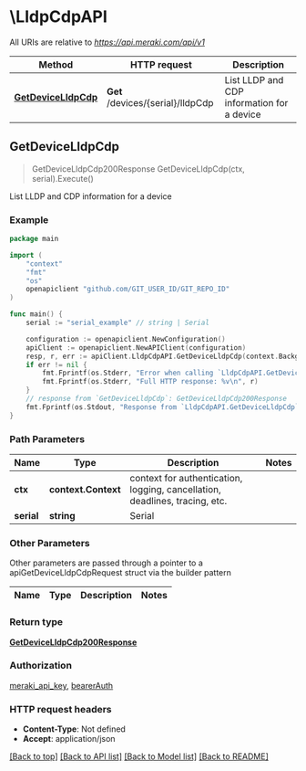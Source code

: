 # \LldpCdpAPI

All URIs are relative to *https://api.meraki.com/api/v1*

Method | HTTP request | Description
------------- | ------------- | -------------
[**GetDeviceLldpCdp**](LldpCdpAPI.md#GetDeviceLldpCdp) | **Get** /devices/{serial}/lldpCdp | List LLDP and CDP information for a device



## GetDeviceLldpCdp

> GetDeviceLldpCdp200Response GetDeviceLldpCdp(ctx, serial).Execute()

List LLDP and CDP information for a device



### Example

```go
package main

import (
	"context"
	"fmt"
	"os"
	openapiclient "github.com/GIT_USER_ID/GIT_REPO_ID"
)

func main() {
	serial := "serial_example" // string | Serial

	configuration := openapiclient.NewConfiguration()
	apiClient := openapiclient.NewAPIClient(configuration)
	resp, r, err := apiClient.LldpCdpAPI.GetDeviceLldpCdp(context.Background(), serial).Execute()
	if err != nil {
		fmt.Fprintf(os.Stderr, "Error when calling `LldpCdpAPI.GetDeviceLldpCdp``: %v\n", err)
		fmt.Fprintf(os.Stderr, "Full HTTP response: %v\n", r)
	}
	// response from `GetDeviceLldpCdp`: GetDeviceLldpCdp200Response
	fmt.Fprintf(os.Stdout, "Response from `LldpCdpAPI.GetDeviceLldpCdp`: %v\n", resp)
}
```

### Path Parameters


Name | Type | Description  | Notes
------------- | ------------- | ------------- | -------------
**ctx** | **context.Context** | context for authentication, logging, cancellation, deadlines, tracing, etc.
**serial** | **string** | Serial | 

### Other Parameters

Other parameters are passed through a pointer to a apiGetDeviceLldpCdpRequest struct via the builder pattern


Name | Type | Description  | Notes
------------- | ------------- | ------------- | -------------


### Return type

[**GetDeviceLldpCdp200Response**](GetDeviceLldpCdp200Response.md)

### Authorization

[meraki_api_key](../README.md#meraki_api_key), [bearerAuth](../README.md#bearerAuth)

### HTTP request headers

- **Content-Type**: Not defined
- **Accept**: application/json

[[Back to top]](#) [[Back to API list]](../README.md#documentation-for-api-endpoints)
[[Back to Model list]](../README.md#documentation-for-models)
[[Back to README]](../README.md)

